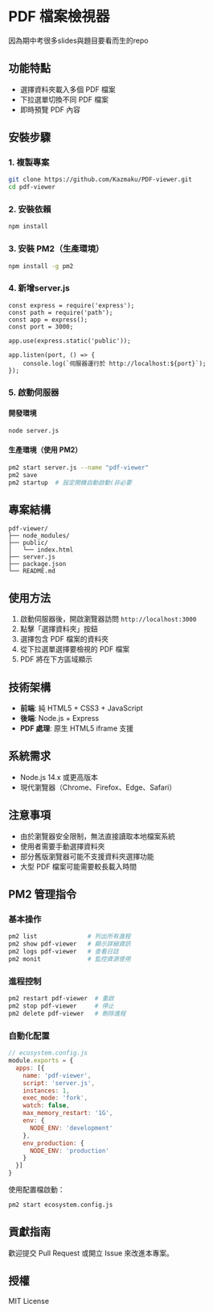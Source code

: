 # PDF 檔案檢視器

因為期中考很多slides與題目要看而生的repo

## 功能特點

- 選擇資料夾載入多個 PDF 檔案
- 下拉選單切換不同 PDF 檔案
- 即時預覽 PDF 內容

## 安裝步驟

### 1. 複製專案
```bash
git clone https://github.com/Kazmaku/PDF-viewer.git
cd pdf-viewer
```

### 2. 安裝依賴
```bash
npm install
```

### 3. 安裝 PM2（生產環境）
```bash
npm install -g pm2
```

### 4. 新增server.js
```
const express = require('express');
const path = require('path');
const app = express();
const port = 3000;

app.use(express.static('public'));

app.listen(port, () => {
    console.log(`伺服器運行於 http://localhost:${port}`);
});
```

### 5. 啟動伺服器

#### 開發環境
```bash
node server.js
```

#### 生產環境（使用 PM2）
```bash
pm2 start server.js --name "pdf-viewer"
pm2 save
pm2 startup  # 設定開機自動啟動(非必要
```

## 專案結構
```
pdf-viewer/
├── node_modules/
├── public/
│   └── index.html
├── server.js
├── package.json
└── README.md
```

## 使用方法

1. 啟動伺服器後，開啟瀏覽器訪問 `http://localhost:3000`
2. 點擊「選擇資料夾」按鈕
3. 選擇包含 PDF 檔案的資料夾
4. 從下拉選單選擇要檢視的 PDF 檔案
5. PDF 將在下方區域顯示

## 技術架構

- **前端**: 純 HTML5 + CSS3 + JavaScript
- **後端**: Node.js + Express
- **PDF 處理**: 原生 HTML5 iframe 支援

## 系統需求

- Node.js 14.x 或更高版本
- 現代瀏覽器（Chrome、Firefox、Edge、Safari）


## 注意事項

- 由於瀏覽器安全限制，無法直接讀取本地檔案系統
- 使用者需要手動選擇資料夾
- 部分舊版瀏覽器可能不支援資料夾選擇功能
- 大型 PDF 檔案可能需要較長載入時間



## PM2 管理指令

### 基本操作
```bash
pm2 list              # 列出所有進程
pm2 show pdf-viewer   # 顯示詳細資訊
pm2 logs pdf-viewer   # 查看日誌
pm2 monit             # 監控資源使用
```

### 進程控制
```bash
pm2 restart pdf-viewer  # 重啟
pm2 stop pdf-viewer     # 停止
pm2 delete pdf-viewer   # 刪除進程
```

### 自動化配置
```javascript
// ecosystem.config.js
module.exports = {
  apps: [{
    name: 'pdf-viewer',
    script: 'server.js',
    instances: 1,
    exec_mode: 'fork',
    watch: false,
    max_memory_restart: '1G',
    env: {
      NODE_ENV: 'development'
    },
    env_production: {
      NODE_ENV: 'production'
    }
  }]
}
```

使用配置檔啟動：
```bash
pm2 start ecosystem.config.js
```

## 貢獻指南

歡迎提交 Pull Request 或開立 Issue 來改進本專案。

## 授權

MIT License
